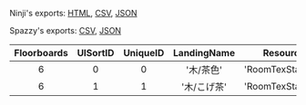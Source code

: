 Ninji's exports: [HTML](https://wuffs.org/acnh/bcsv_140/html/RoomLandingParam.html), [CSV](https://wuffs.org/acnh/bcsv_140/csv/RoomLandingParam.csv), [JSON](https://wuffs.org/acnh/bcsv_140/json/RoomLandingParam.json)

Spazzy's exports: [CSV](https://github.com/McSpazzy/acnh-csv/blob/master/RoomLandingParam.csv), [JSON](https://github.com/McSpazzy/acnh-json/blob/master/RoomLandingParam.json)

| Floorboards | UISortID | UniqueID | LandingName | ResourceName |
|:--:|:--:|:--:|:--:|:--:|
| 6 | 0 | 0 | '木/茶色' | 'RoomTexStairsWood00' | 
| 6 | 1 | 1 | '木/こげ茶' | 'RoomTexStairsWood01' | 
